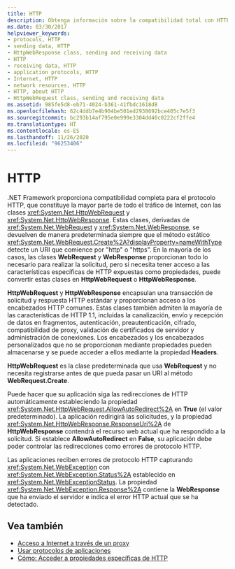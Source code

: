 ```yaml
---
title: HTTP
description: Obtenga información sobre la compatibilidad total con HTTP que proporciona .NET Framework mediante el uso de las clases HttpWebRequest y HttpWebResponse.
ms.date: 03/30/2017
helpviewer_keywords:
- protocols, HTTP
- sending data, HTTP
- HttpWebResponse class, sending and receiving data
- HTTP
- receiving data, HTTP
- application protocols, HTTP
- Internet, HTTP
- network resources, HTTP
- HTTP, about HTTP
- HttpWebRequest class, sending and receiving data
ms.assetid: 985fe5d8-eb71-4024-b361-41fbdc1618d8
ms.openlocfilehash: 62c4ddb7e4b904be501ed2938692bce405c7e5f3
ms.sourcegitcommit: bc293b14af795e0e999e3304dd40c0222cf2ffe4
ms.translationtype: HT
ms.contentlocale: es-ES
ms.lasthandoff: 11/26/2020
ms.locfileid: "96253406"
---
```

# <a name="http"></a>HTTP

.NET Framework proporciona compatibilidad completa para el protocolo HTTP, que constituye la mayor parte de todo el tráfico de Internet, con las clases <xref:System.Net.HttpWebRequest> y <xref:System.Net.HttpWebResponse>. Estas clases, derivadas de <xref:System.Net.WebRequest> y <xref:System.Net.WebResponse>, se devuelven de manera predeterminada siempre que el método estático <xref:System.Net.WebRequest.Create%2A?displayProperty=nameWithType> detecte un URI que comience por "http" o "https". En la mayoría de los casos, las clases **WebRequest** y **WebResponse** proporcionan todo lo necesario para realizar la solicitud, pero si necesita tener acceso a las características específicas de HTTP expuestas como propiedades, puede convertir estas clases en **HttpWebRequest** o **HttpWebResponse**.  
  
 **HttpWebRequest** y **HttpWebResponse** encapsulan una transacción de solicitud y respuesta HTTP estándar y proporcionan acceso a los encabezados HTTP comunes. Estas clases también admiten la mayoría de las características de HTTP 1.1, incluidas la canalización, envío y recepción de datos en fragmentos, autenticación, preautenticación, cifrado, compatibilidad de proxy, validación de certificados de servidor y administración de conexiones. Los encabezados y los encabezados personalizados que no se proporcionan mediante propiedades pueden almacenarse y se puede acceder a ellos mediante la propiedad **Headers**.  
  
 **HttpWebRequest** es la clase predeterminada que usa **WebRequest** y no necesita registrarse antes de que pueda pasar un URI al método **WebRequest.Create**.  
  
 Puede hacer que su aplicación siga las redirecciones de HTTP automáticamente estableciendo la propiedad <xref:System.Net.HttpWebRequest.AllowAutoRedirect%2A> en **True** (el valor predeterminado). La aplicación redirigirá las solicitudes, y la propiedad <xref:System.Net.HttpWebResponse.ResponseUri%2A> de **HttpWebResponse** contendrá el recurso web actual que ha respondido a la solicitud. Si establece **AllowAutoRedirect** en **False**, su aplicación debe poder controlar las redirecciones como errores de protocolo HTTP.  
  
 Las aplicaciones reciben errores de protocolo HTTP capturando <xref:System.Net.WebException> con <xref:System.Net.WebException.Status%2A> establecido en <xref:System.Net.WebExceptionStatus>. La propiedad <xref:System.Net.WebException.Response%2A> contiene la **WebResponse** que ha enviado el servidor e indica el error HTTP actual que se ha detectado.  
  
## <a name="see-also"></a>Vea también

- [Acceso a Internet a través de un proxy](accessing-the-internet-through-a-proxy.md)
- [Usar protocolos de aplicaciones](using-application-protocols.md)
- [Cómo: Acceder a propiedades específicas de HTTP](how-to-access-http-specific-properties.md)
